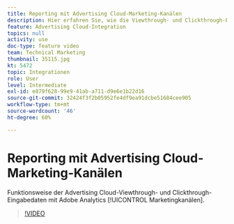 ```yaml
---
title: Reporting mit Advertising Cloud-Marketing-Kanälen
description: Hier erfahren Sie, wie die Viewthrough- und Clickthrough-Eingabedaten von Advertising Cloud mit Adobe Analytics Marketing-Kanälen funktionieren
feature: Advertising Cloud-Integration
topics: null
activity: use
doc-type: feature video
team: Technical Marketing
thumbnail: 35115.jpg
kt: 5472
topic: Integrationen
role: User
level: Intermediate
exl-id: e879f628-99e9-41ab-a711-d9e6e1b22d16
source-git-commit: 32424f3f2b05952fe4df9ea91dcbe51684cee905
workflow-type: tm+mt
source-wordcount: '46'
ht-degree: 60%

---
```


# Reporting mit Advertising Cloud-Marketing-Kanälen

Funktionsweise der Advertising Cloud-Viewthrough- und Clickthrough-Eingabedaten mit Adobe Analytics [!UICONTROL Marketingkanälen].

>[!VIDEO](https://video.tv.adobe.com/v/35115/?quality=12&learn=on)
